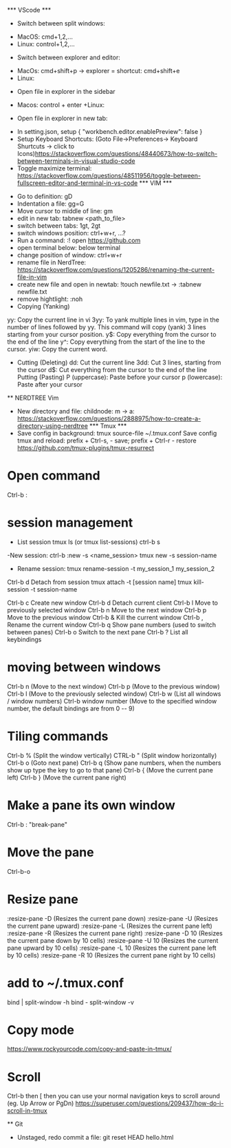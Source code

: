 *** VScode ***
- Switch between split windows:
+ MacOS: cmd+1,2,...
+ Linux: control+1,2,...
- Switch between explorer and editor:
+ MacOs: cmd+shift+p -> explorer = shortcut: cmd+shift+e
+ Linux:

- Open file in explorer in the sidebar
+ Macos: control + enter
+Linux:

- Open file in explorer in new tab:
+ In setting.json, setup 
{
  "workbench.editor.enablePreview": false
}
+ Setup Keyboard Shortcuts: (Goto File->Preferences-> Keyboard Shurtcuts -> click to Icons)https://stackoverflow.com/questions/48440673/how-to-switch-between-terminals-in-visual-studio-code 
+ Toggle maximize terminal: https://stackoverflow.com/questions/48511956/toggle-between-fullscreen-editor-and-terminal-in-vs-code
*** VIM ***
- Go to definition: gD
- Indentation a file: gg=G
- Move cursor to middle of line: gm
- edit in new tab: tabnew <path_to_file>
- switch between tabs: 1gt, 2gt
- switch windows position: ctrl+w+r, ...?
- Run a command: :! open https://github.com
- open terminal below: below terminal
- change position of window: ctrl+w+r
- rename file in NerdTree: https://stackoverflow.com/questions/1205286/renaming-the-current-file-in-vim
- create new file and open in newtab: !touch newfile.txt    -> :tabnew newfile.txt 
- remove hightlight: :noh
- Copying (Yanking)

yy: Copy the current line in vi
3yy: To yank multiple lines in vim, type in the number of lines followed by yy. This command will copy (yank) 3 lines starting from your cursor position.
y$: Copy everything from the cursor to the end of the line
y^: Copy everything from the start of the line to the cursor.
yiw: Copy the current word.

- Cutting (Deleting)
dd: Cut the current line
3dd: Cut 3 lines, starting from the cursor
d$: Cut everything from the cursor to the end of the line
Putting (Pasting)
P (uppercase): Paste before your cursor
p (lowercase): Paste after your cursor

** NERDTREE Vim
- New directory and file: childnode: m -> a: https://stackoverflow.com/questions/2888975/how-to-create-a-directory-using-nerdtree
*** Tmux ***
- Save config in background:
tmux source-file ~/.tmux.conf
Save config tmux and reload: prefix + Ctrl-s, - save; prefix + Ctrl-r - restore
https://github.com/tmux-plugins/tmux-resurrect
# Open command
Ctrl-b :
# session management

- List session
tmux ls (or tmux list-sessions)
ctrl-b s

-New session:
ctrl-b :new -s <name_session>
tmux new -s session-name

- Rename session:
tmux rename-session -t my_session_1 my_session_2

Ctrl-b d Detach from session
tmux attach -t [session name]
tmux kill-session -t session-name

Ctrl-b c Create new window
Ctrl-b d Detach current client
Ctrl-b l Move to previously selected window
Ctrl-b n Move to the next window
Ctrl-b p Move to the previous window
Ctrl-b & Kill the current window
Ctrl-b , Rename the current window
Ctrl-b q Show pane numbers (used to switch between panes)
Ctrl-b o Switch to the next pane
Ctrl-b ? List all keybindings

# moving between windows
Ctrl-b n (Move to the next window)
Ctrl-b p (Move to the previous window)
Ctrl-b l (Move to the previously selected window)
Ctrl-b w (List all windows / window numbers)
Ctrl-b window number (Move to the specified window number, the
default bindings are from 0 -- 9)

# Tiling commands
Ctrl-b % (Split the window vertically)
CTRL-b " (Split window horizontally)
Ctrl-b o (Goto next pane)
Ctrl-b q (Show pane numbers, when the numbers show up type the key to go to that pane)
Ctrl-b { (Move the current pane left)
Ctrl-b } (Move the current pane right)

# Make a pane its own window
Ctrl-b : "break-pane"
# Move the pane
Ctrl-b-o
# Resize pane
:resize-pane -D (Resizes the current pane down)
:resize-pane -U (Resizes the current pane upward)
:resize-pane -L (Resizes the current pane left)
:resize-pane -R (Resizes the current pane right)
:resize-pane -D 10 (Resizes the current pane down by 10 cells)
:resize-pane -U 10 (Resizes the current pane upward by 10 cells)
:resize-pane -L 10 (Resizes the current pane left by 10 cells)
:resize-pane -R 10 (Resizes the current pane right by 10 cells)
# add to ~/.tmux.conf
bind | split-window -h
bind - split-window -v

# Copy mode
https://www.rockyourcode.com/copy-and-paste-in-tmux/

# Scroll
Ctrl-b then [ then you can use your normal navigation keys to scroll around (eg. Up Arrow or PgDn)
https://superuser.com/questions/209437/how-do-i-scroll-in-tmux

** Git
- Unstaged, redo commit a file: git reset HEAD hello.html 
